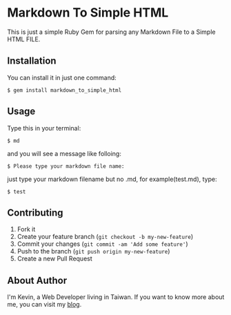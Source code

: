 # Markdown To Simple HTML

This is just a simple Ruby Gem for parsing any Markdown File to a Simple HTML FILE.

## Installation

You can install it in just one command:

    $ gem install markdown_to_simple_html

## Usage

Type this in your terminal:

    $ md

and you will see a message like folloing:

    $ Please type your markdown file name:

just type your markdown filename but no .md, for example(test.md), type:

    $ test

## Contributing

1. Fork it 
2. Create your feature branch (`git checkout -b my-new-feature`)
3. Commit your changes (`git commit -am 'Add some feature'`)
4. Push to the branch (`git push origin my-new-feature`)
5. Create a new Pull Request

## About Author

I'm Kevin, a Web Developer living in Taiwan. If you want to know more about me, you can visit my [blog](http://blog.cgmlife.net/). 
